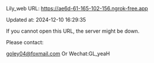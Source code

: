 Lily_web URL: https://ae6d-61-165-102-156.ngrok-free.app

Updated at: 2024-12-10 16:29:35

If you cannot open this URL, the server might be down.

Please contact: 

goley04@foxmail.com Or Wechat:GL_yeaH